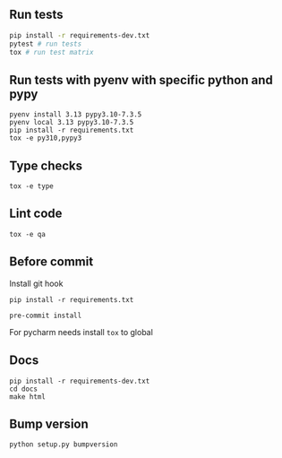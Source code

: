 
## Run tests

```bash
pip install -r requirements-dev.txt
pytest # run tests
tox # run test matrix
```

## Run tests with pyenv with specific python and pypy

```shell
pyenv install 3.13 pypy3.10-7.3.5
pyenv local 3.13 pypy3.10-7.3.5
pip install -r requirements.txt
tox -e py310,pypy3
```

## Type checks

```shell
tox -e type
```

## Lint code

```shell
tox -e qa
```


## Before commit

Install git hook

```shell
pip install -r requirements.txt

pre-commit install
```

For pycharm needs install `tox` to global


## Docs

```shell
pip install -r requirements-dev.txt
cd docs
make html
```

## Bump version

```bash
python setup.py bumpversion
```
